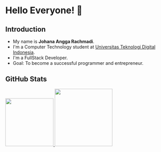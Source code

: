 # Hello Everyone! 👋

## Introduction
- My name is **Johana Angga Rachmadi**.
- I'm a Computer Technology student at [Universitas Teknologi Digital Indonesia](https://www.utdi.ac.id/).
- I'm a FullStack Developer.
- Goal: To become a successful programmer and entrepreneur.

## GitHub Stats
<p align="left">
  <a href="https://github.com/Anggarchmdi">
    <img height="150em" src="http://github-profile-summary-cards.vercel.app/api/cards/profile-details?username=Anggarchmdi&theme=tokyonight"/>
    <img height="180em" src="https://github-readme-stats-eight-theta.vercel.app/api?username=Anggarchmdi&show_icons=true&theme=tokyonight&include_all_commits=true&count_private=true"/>
  </a>
</p>
